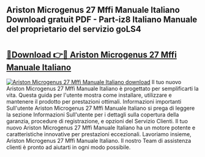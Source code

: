 ## Ariston Microgenus 27 Mffi Manuale Italiano Download gratuit PDF - Part-iz8 Italiano Manuale del proprietario del servizio goLS4

# <h2><a href="http://dfdcz1d.blite.top/?on=Ariston+Microgenus+27+Mffi+Manuale+Italiano">🔗Download 👉🔴 Ariston Microgenus 27 Mffi Manuale Italiano</a></h2>

[![Ariston Microgenus 27 Mffi Manuale Italiano download](https://i.imgur.com/lujVjoI.png)](http://dfdcz1d.blite.top/?on=Ariston+Microgenus+27+Mffi+Manuale+Italiano)
Il tuo nuovo Ariston Microgenus 27 Mffi Manuale Italiano è progettato per semplificarti la vita. Questa guida per l'utente mostra come installare, utilizzare e mantenere il prodotto per prestazioni ottimali. Informazioni importanti Sull'utente Ariston Microgenus 27 Mffi Manuale Italiano si prega di leggere la sezione Informazioni Sull'utente per i dettagli sulla copertura della garanzia, procedure di registrazione, e opzioni del Servizio Clienti. Il tuo nuovo Ariston Microgenus 27 Mffi Manuale Italiano ha un motore potente e caratteristiche innovative per prestazioni eccezionali. Lavoriamo insieme, Ariston Microgenus 27 Mffi Manuale Italiano. Il nostro Team di assistenza clienti è pronto ad aiutarti in ogni modo possibile.
